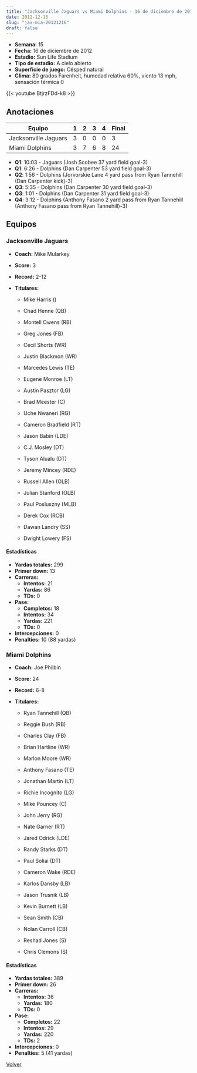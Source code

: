 ```yaml
---
title: "Jacksonville Jaguars vs Miami Dolphins - 16 de diciembre de 2012"
date: 2012-12-16
slug: "jax-mia-20121216"
draft: false
---
```


- **Semana:** 15
- **Fecha:** 16 de diciembre de 2012
- **Estadio:** Sun Life Stadium
- **Tipo de estadio:** A cielo abierto
- **Superficie de juego:** Césped natural
- **Clima:** 80 grados Farenheit, humedad relativa 60%, viento 13 mph, sensación térmica 0


{{< youtube BtjrzFDd-k8 >}}


## Anotaciones
| Equipo | 1 | 2 | 3 | 4 | Final |
|--------|---|---|---|---|-------|
| Jacksonville Jaguars  | 3 | 0 | 0 | 0  | 3 |
| Miami Dolphins  | 3 | 7 | 6 | 8  | 24 |
- **Q1**: 10:03 - Jaguars (Josh Scobee 37 yard field goal-3)
- **Q1**: 6:26 - Dolphins (Dan Carpenter 53 yard field goal-3)
- **Q2**: 1:56 - Dolphins (Jorvorskie Lane 4 yard pass from Ryan Tannehill (Dan Carpenter kick)-3)
- **Q3**: 5:35 - Dolphins (Dan Carpenter 30 yard field goal-3)
- **Q3**: 1:01 - Dolphins (Dan Carpenter 31 yard field goal-3)
- **Q4**: 3:12 - Dolphins (Anthony Fasano 2 yard pass from Ryan Tannehill (Anthony Fasano pass from Ryan Tannehill)-3)


## Equipos


### Jacksonville Jaguars
* **Coach:** Mike Mularkey
* **Score:** 3
* **Record:** 2-12
* **Titulares:** 

  * Mike Harris () 

  * Chad Henne (QB) 

  * Montell Owens (RB) 

  * Greg Jones (FB) 

  * Cecil Shorts (WR) 

  * Justin Blackmon (WR) 

  * Marcedes Lewis (TE) 

  * Eugene Monroe (LT) 

  * Austin Pasztor (LG) 

  * Brad Meester (C) 

  * Uche Nwaneri (RG) 

  * Cameron Bradfield (RT) 

  * Jason Babin (LDE) 

  * C.J. Mosley (DT) 

  * Tyson Alualu (DT) 

  * Jeremy Mincey (RDE) 

  * Russell Allen (OLB) 

  * Julian Stanford (OLB) 

  * Paul Posluszny (MLB) 

  * Derek Cox (RCB) 

  * Dawan Landry (SS) 

  * Dwight Lowery (FS) 

#### Estadísticas
* **Yardas totales:** 299
* **Primer down:** 13
* **Carreras:**
  * **Intentos:** 21
  * **Yardas:** 86
  * **TDs:** 0
* **Pase:**
  * **Completos:** 18
  * **Intentos:** 34
  * **Yardas:** 221
  * **TDs:** 0
* **Intercepciones:** 0
* **Penalties:** 10 (88 yardas)

### Miami Dolphins
* **Coach:** Joe Philbin
* **Score:** 24
* **Record:** 6-8
* **Titulares:** 

  * Ryan Tannehill (QB) 

  * Reggie Bush (RB) 

  * Charles Clay (FB) 

  * Brian Hartline (WR) 

  * Marlon Moore (WR) 

  * Anthony Fasano (TE) 

  * Jonathan Martin (LT) 

  * Richie Incognito (LG) 

  * Mike Pouncey (C) 

  * John Jerry (RG) 

  * Nate Garner (RT) 

  * Jared Odrick (LDE) 

  * Randy Starks (DT) 

  * Paul Soliai (DT) 

  * Cameron Wake (RDE) 

  * Karlos Dansby (LB) 

  * Jason Trusnik (LB) 

  * Kevin Burnett (LB) 

  * Sean Smith (CB) 

  * Nolan Carroll (CB) 

  * Reshad Jones (S) 

  * Chris Clemons (S) 

#### Estadísticas
* **Yardas totales:** 389
* **Primer down:** 26
* **Carreras:**
  * **Intentos:** 36
  * **Yardas:** 180
  * **TDs:** 0
* **Pase:**
  * **Completos:** 22
  * **Intentos:** 29
  * **Yardas:** 220
  * **TDs:** 2
* **Intercepciones:** 0
* **Penalties:** 5 (41 yardas)


[Volver](/historia/2012)
